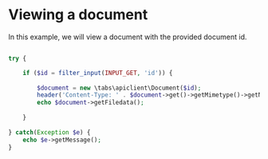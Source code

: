 # Viewing a document

In this example, we will view a document with the provided document id.

```php

try {

    if ($id = filter_input(INPUT_GET, 'id')) {
        
        $document = new \tabs\apiclient\Document($id);
        header('Content-Type: ' . $document->get()->getMimetype()->getName());
        echo $document->getFiledata();
        
    }
        
} catch(Exception $e) {
    echo $e->getMessage();
}

```
